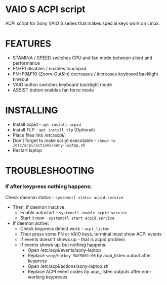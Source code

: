 # VAIO S ACPI script
ACPI script for Sony VAIO S series that makes special keys work on Linux.
# FEATURES
- STAMINA / SPEED switches CPU and fan mode between silent and performance
- FN+F1 disables / enables touchpad
- FN+F9&F10 (Zoom-Out&In) decreases / increases keyboard backlight timeout
- VAIO button switches keyboard backlight mode
- ASSIST button enables fan force mode
# INSTALLING
- Install acpid - ```apt install acpid```
- Install TLP - ```apt install tlp``` (Optional)
- Place files into /etc/acpi/
- Don't forget to make script executable - ```chmod +x /etc/acpi/actions/sony-laptop.sh```
- Restart laptop
# TROUBLESHOOTING
### If after keypress nothing happens:
Check daemon status - ```systemctl status acpid.service```
- Then, if daemon inactive:
  - Enable autostart - ```systemctl enable acpid.service```
  - Start it now - ```systemctl start acpid.service```
- If daemon active:
  - Check keypress detect work - ```acpi_listen```
  - Then press some FN or VAIO keys, terminal must show ACPI events
  - If events doesn't shows up - that is acpid problem
  - If events shows up, but nothing happens:
    - Open /etc/acpi/events/sony-laptop
    - Replace ```sony/hotkey SNY5001:00``` by acpi_listen output after keypress
    - Open  /etc/acpi/actions/sony-laptop.sh
    - Replace ACPI event codes by acpi_listen outputs after non-working keypreses
